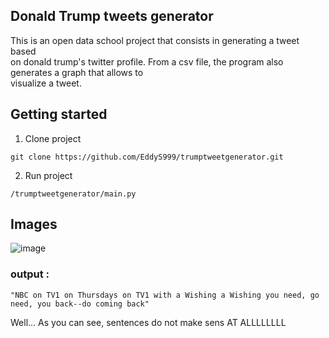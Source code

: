 ## Donald Trump tweets generator

This is an open data school project that consists in generating a tweet based  
on donald trump's twitter profile. From a csv file, the program also generates a graph that allows to  
visualize a tweet.

## Getting started 
1) Clone project
```
git clone https://github.com/EddyS999/trumptweetgenerator.git
```
2) Run project  
```
/trumptweetgenerator/main.py
```
## Images  
![image](https://user-images.githubusercontent.com/71152540/221026018-34fd9348-972d-46ae-93ab-1dd6fe770f5c.png)  
### output : 
```
"NBC on TV1 on Thursdays on TV1 with a Wishing a Wishing you need, go need, you back--do coming back"  
```
Well... As you can see, sentences do not make sens AT ALLLLLLLL

